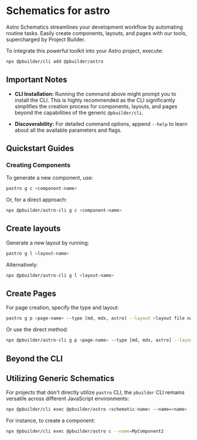 # Schematics for astro

Astro Schematics streamlines your development workflow by automating routine tasks. Easily create components, layouts, and pages with our tools, supercharged by Project Builder.

To integrate this powerful toolkit into your Astro project, execute:

```sh
npx @pbuilder/cli add @pbuilder/astro
```

## Important Notes

* **CLI Installation:** Running the command above might prompt you to install the CLI. This is highly recommended as the CLI significantly simplifies the creation process for components, layouts, and pages beyond the capabilities of the generic `@pbuilder/cli`.

* **Discoverability:** For detailed command options, append `--help` to learn about all the available parameters and flags.

## Quickstart Guides

### Creating Components

To generate a new component, use:

```sh
pastro g c <component-name>
```

Or, for a direct approach:

```sh
npx @pbuilder/astro-cli g c <component-name>
```

## Create layouts

Generate a new layout by running:

```sh
pastro g l <layout-name>
```

Alternatively:

```sh
npx @pbuilder/astro-cli g l <layout-name>
```

## Create Pages

For page creation, specify the type and layout:

```sh
pastro g p <page-name> --type [md, mdx, astro] --layout <layout file name>
```

Or use the direct method:

```sh
npx @pbuilder/astro-cli g p <page-name> --type [md, mdx, astro] --layout <layout file name>
```

## Beyond the CLI

## Utilizing Generic Schematics

For projects that don't directly utilize `pastro` CLI, the `pbuilder` CLI remains versatile across different JavaScript environments:

```sh
npx @pbuilder/cli exec @pbuilder/astro <schematic-name> --name=<name> [options]

```

For instance, to create a component:

```sh
npx @pbuilder/cli exec @pbuilder/astro c --name=MyComponent2
```
